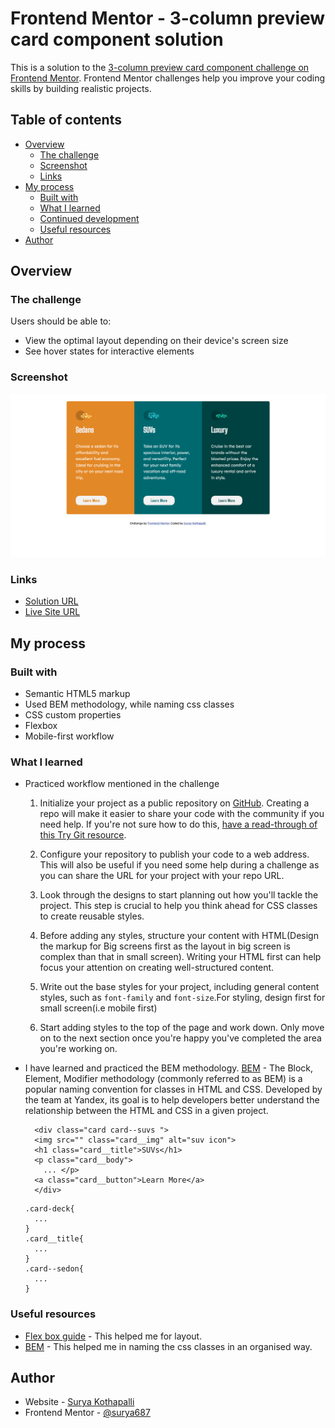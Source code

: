 # Frontend Mentor - 3-column preview card component solution

This is a solution to the [3-column preview card component challenge on Frontend Mentor](https://www.frontendmentor.io/challenges/3column-preview-card-component-pH92eAR2-). Frontend Mentor challenges help you improve your coding skills by building realistic projects. 

## Table of contents

- [Overview](#overview)
  - [The challenge](#the-challenge)
  - [Screenshot](#screenshot)
  - [Links](#links)
- [My process](#my-process)
  - [Built with](#built-with)
  - [What I learned](#what-i-learned)
  - [Continued development](#continued-development)
  - [Useful resources](#useful-resources)
- [Author](#author)


## Overview

### The challenge

Users should be able to:

- View the optimal layout depending on their device's screen size
- See hover states for interactive elements

### Screenshot

![scrennshot](./screenshot.png)

### Links

- [Solution URL](https://github.com/surya687/frontend-mentor-challenges/tree/3-column-preview-card-component)
- [Live Site URL](https://surya687.github.io/frontend-mentor-challenges)

## My process

### Built with

- Semantic HTML5 markup
- Used BEM methodology, while naming css classes
- CSS custom properties
- Flexbox
- Mobile-first workflow


### What I learned

* Practiced workflow mentioned in the challenge
  1. Initialize your project as a public repository on [GitHub](https://github.com/). Creating a repo will make it easier to share your code with the community if you need help. If you're not sure how to do this, [have a read-through of this Try Git resource](https://try.github.io/).
  
  2. Configure your repository to publish your code to a web address. This will also be useful if you need some help during a challenge as you can share the URL for your project with your repo URL.
  
  3. Look through the designs to start planning out how you'll tackle the project. This step is crucial to help you think ahead for CSS classes to create reusable styles.
  
  4. Before adding any styles, structure your content with HTML(Design the markup for Big screens first as the layout in big screen is complex than that in small screen). Writing your HTML first can help focus your attention on creating well-structured content.
  
  5. Write out the base styles for your project, including general content styles, such as `font-family` and `font-size`.For styling, design first for small screen(i.e mobile first)
  
  6. Start adding styles to the top of the page and work down. Only move on to the next section once you're happy you've completed the area you're working on.

* I have learned and practiced the BEM methodology.
[BEM](https://www.integralist.co.uk/posts/bem/#4) - The Block, Element, Modifier methodology (commonly referred to as BEM) is a popular naming convention for classes in HTML and CSS. Developed by the team at Yandex, its goal is to help developers better understand the relationship between the HTML and CSS in a given project.

  ```
    <div class="card card--suvs ">
    <img src="" class="card__img" alt="suv icon">
    <h1 class="card__title">SUVs</h1>
    <p class="card__body">
      ... </p>
    <a class="card__button">Learn More</a>
    </div>

  ```

  ```
  .card-deck{
    ...
  }
  .card__title{
    ...
  }
  .card--sedon{
    ...
  }
  ```

### Useful resources

- [Flex box guide](https://css-tricks.com/snippets/css/a-guide-to-flexbox/) - This helped me for layout.
- [BEM](https://css-tricks.com/bem-101/) - This helped me in naming the css classes in an organised way.

## Author

- Website - [Surya Kothapalli](https://www.your-site.com)
- Frontend Mentor - [@surya687](https://www.frontendmentor.io/profile/yourusername)

